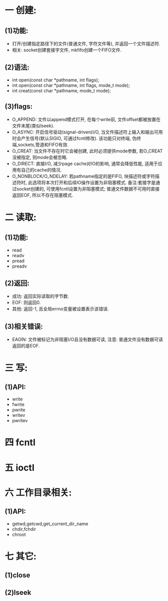# 一 创建:
## (1)功能:
- 打开/创建指定路径下的文件(普通文件, 字符文件等), 并返回一个文件描述符.
- 相关: socket创建套接字文件, mkfifo创建一个FIFO文件.

## (2)语法:
- int open(const char *pathname, int flags);
- int open(const char *pathname, int flags, mode_t mode);
- int creat(const char *pathname, mode_t mode);

## (3)flags:
- O_APPEND: 文件以append模式打开, 在每个write前, 文件offset都被放置在文件末尾(类似lseek).
- O_ASYNC: 开启信号驱动(signal-driven)I/O, 当文件描述符上输入和输出可用时会产生信号(默认SIGIO, 可通过fcntl修改). 该功能只对终端, 伪终端,sockets,管道和FIFO有效.
- O_CREAT: 当文件不存在时它会被创建, 此时必须提供mode参数, 若O_CREAT没被指定, 则mode会被忽略.
- O_DIRECT: 直接I/O, 减少page cache对IO的影响, 通常会降低性能, 适用于应用有自己的cache的情况.
- O_NONBLOCK/O_NDELAY: 若pathname指定的是FIFO, 块描述符或字符描述符时, 此选项将本次打开和后续IO操作设置为非阻塞模式. 备注:套接字是通过socket创建的, 可使用fcntl设置为非阻塞模式; 普通文件数据不可用时直接返回EOF, 所以不存在阻塞模式.

# 二 读取:
## (1)功能:
- read
- readv
- pread
- preadv

## (2)返回:
- 成功: 返回实际读取的字节数.
- EOF: 则返回0.
- 其他: 返回-1, 且全局errno变量被设置表示该错误.

## (3)相关错误:
- EAGIN: 文件被标记为非阻塞I/O且没有数据可读, 注意: 普通文件没有数据可读返回的是EOF.

# 三 写:
## (1)API:
- write
- fwrite
- pwrite
- writev
- pwritev

# 四 fcntl

# 五 ioctl

# 六 工作目录相关:
## (1)API:
- getwd,getcwd,get_current_dir_name
- chdir,fchdir
- chroot

# 七 其它:
## (1)close

## (2)lseek


